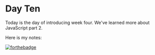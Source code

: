 # Day Ten
Today is the day of introducing week four. We've learned more about JavaScript part 2.

Here is my notes:

[![forthebadge](https://seeklogo.com/images/J/javascript-js-logo-2949701702-seeklogo.com.png)](https://github.com/Nakakari/know_more_JS2.git)

